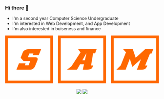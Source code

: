 ### Hi there 👋

<!--
**Samarthshetty123/Samarthshetty123** is a ✨ _special_ ✨ repository because its `README.md` (this file) appears on your GitHub profile.

Here are some ideas to get you started:

- 🔭 I’m currently working on ...
- 🌱 I’m currently learning ...
- 👯 I’m looking to collaborate on ...
- 🤔 I’m looking for help with ...
- 💬 Ask me about ...
- 📫 How to reach me: ...
- 😄 Pronouns: ...
- ⚡ Fun fact: ...
-->

- I'm a second year Computer Science Undergraduate
- I'm interested in Web Development, and App Development
- I'm also interested in buiseness and finance


<p align = "center">
  <img src = "SAM logo.png" align = "center">
  <br><br>
  <img src = "https://github-readme-stats.vercel.app/api?username=Samarthshetty123&count_private=true&theme=algolia&show_icons=true&line_height=20" align = "center">
  <img src = "https://github-readme-stats.vercel.app/api/top-langs/?username=Samarthshetty123&count_private=true&theme=algolia&count=6&height=20&langs_count=10&layout=compact" align = "center">
</p>
